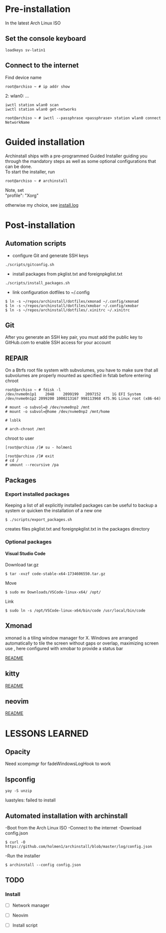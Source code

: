 # Pre-installation
In the latest Arch Linux ISO

## Set the console keyboard

```
loadkeys sv-latin1
```
## Connect to the internet
Find device name
```
root@archiso ~ # ip addr show
```
2: wlan0: ...
```
iwctl station wlan0 scan
iwctl station wlan0 get-networks
```

```
root@archiso ~ # iwctl --passphrase <passphrase> station wlan0 connect NetworkName
```
# Guided installation
Archinstall ships with a pre-programmed Guided Installer guiding you through the mandatory steps as well as some optional configurations that can be done.   
To start the installer, run

```
root@archiso ~ # archinstall
```

Note, set  
"profile": "Xorg"

otherwise my choice, see [install.log](https://github.com/holmen1/dot-files/blob/master/log/install.log)  


# Post-installation

## Automation scripts

* configure Git and generate SSH keys
```
./scripts/gitconfig.sh
```
* install packages from pkglist.txt and foreignpkglist.txt
```
./scripts/install_packages.sh
```
* link configuration dotfiles to ~/.config

```
$ ln -s ~/repos/archinstall/dotfiles/xmonad ~/.config/xmonad
$ ln -s ~/repos/archinstall/dotfiles/xmobar ~/.config/xmobar
$ ln -s ~/repos/archinstall/dotfiles/.xinitrc ~/.xinitrc
```

## Git
After you generate an SSH key pair, you must add the public key to GitHub.com to enable SSH access for your account


## REPAIR
On a Btrfs root file system with subvolumes, you have to make sure that all subvolumes are properly mounted
as specified in fstab before entering chroot

```
root@archiso ~ # fdisk -l
/dev/nvme0n1p1    2048    2099199   2097152     1G EFI System
/dev/nvme0n1p2 2099200 1000213167 998113968 475.9G Linux root (x86-64)
```

```
# mount -o subvol=@ /dev/nvme0np2 /mnt
# mount -o subvol=@home /dev/nvme0np2 /mnt/home
```

```
# lsblk 
```

```
# arch-chroot /mnt
```

chroot to user
```
[root@archiso /]# su - holmen1
```


```
[root@archiso /]# exit
# cd /
# umount --recursive /pa
```


## Packages

### Export installed packages
Keeping a list of all explicitly installed packages can be useful to backup a system or quicken the installation of a new one
```
$ ./scripts/export_packages.sh
```
creates files pkglist.txt and foreignpkglist.txt in the packages directory


### Optional packages

#### Visual Studio Code
Download tar.gz

```
$ tar -xvzf code-stable-x64-1734606550.tar.gz 
```
Move
```
$ sudo mv Downloads/VSCode-linux-x64/ /opt/
```

Link
```
$ sudo ln -s /opt/VSCode-linux-x64/bin/code /usr/local/bin/code
```
## Xmonad
xmonad is a tiling window manager for X. Windows are arranged automatically to tile the screen without gaps or overlap, maximizing screen use
, here configured with xmobar to provide a status bar  

[README](https://github.com/holmen1/archinstall/blob/xmonad/dotfiles/xmonad/README.md)

## kitty
[README](https://github.com/holmen1/archinstall/blob/desktop/dotfiles/kitty/README.md)

## neovim
[README](https://github.com/holmen1/archinstall/blob/desktop/dotfiles/nvim/README.md)



# LESSONS LEARNED

## Opacity
Need xcompmgr for fadeWindowsLogHook to work

## lspconfig
```
yay -S unzip
```
luastyles: failed to install


## Automated installation with archinstall
-Boot from the Arch Linux ISO
-Connect to the internet
-Download config.json
```
$ curl -O https://github.com/holmen1/archinstall/blob/master/log/config.json
```
-Run the installer
```
$ archinstall --config config.json
```




## TODO



### Install
* [ ] Network manager
* [ ] Neovim
* [ ] Install script

